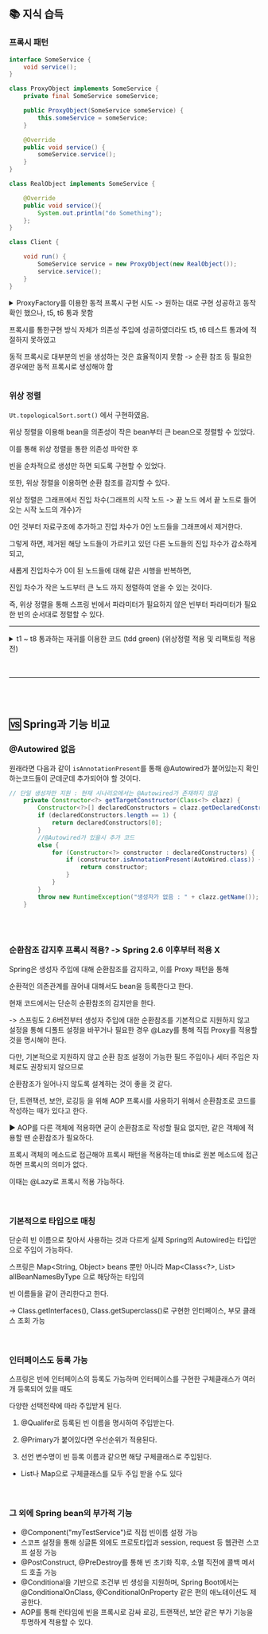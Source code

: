 ## 📚 지식 습득
### 프록시 패턴

```java
interface SomeService {
    void service();
}

class ProxyObject implements SomeService {
    private final SomeService someService;

    public ProxyObject(SomeService someService) {
        this.someService = someService;
    }

    @Override
    public void service() {
        someService.service();
    }
}

class RealObject implements SomeService {

    @Override
    public void service(){
        System.out.println("do Something");
    };
}

class Client {

    void run() {
        SomeService service = new ProxyObject(new RealObject());
        service.service();
    }
}

```


<details>
<summary>
ProxyFactory를 이용한 동적 프록시 구현 시도 -> 원하는 대로 구현 성공하고 동작 확인 했으나, t5, t6 통과 못함

프록시를 통한구현 방식 자체가 의존성 주입에 성공하였더라도 t5, t6 테스트 통과에 적절하지 못하였고

동적 프록시로 대부분의 빈을 생성하는 것은 효율적이지 못함 -> 순환 참조 등 필요한 경우에만 동적 프록시로 생성해야 함
</summary>

```java
public class ApplicationContext {
    private final Map<String, Object> beans;

    public ApplicationContext(String basePackage) {
        beans = new HashMap<>();
        Set<Class<?>> scannedClass = scanWithComponentAnnotation(basePackage);
        putInstanceInBeans(scannedClass);
    }

    //TODO : 순환참조 문제 고려
    private void putInstanceInBeans(Set<Class<?>> scannedClass) {
        for (Class<?> clazz : scannedClass) {
            try {
                String beanName = getBeanName(clazz);
                Constructor<?> constructor = getTargetConstructor(clazz);
                Object instance = createProxyInstance(clazz, constructor);
                System.out.println("빈 등록" + beanName);
                beans.put(beanName, instance);
            } catch (Exception e) {
                throw new RuntimeException(e);
            }
        }
    }

    private Set<Class<?>> scanWithComponentAnnotation(String basePackage) {
        Reflections reflections = new Reflections(basePackage);
        Set<Class<?>> scannedClass = reflections.getTypesAnnotatedWith(Component.class);
        scannedClass.removeIf(Class::isAnnotation);
        return scannedClass;
    }

    private String getBeanName(Class<?> clazz) {
        String simpleName = clazz.getSimpleName();
        return Ut.str.lcfirst(simpleName);
    }

    //적절한 생성자 찾기 로직 생략
    private Constructor<?> getTargetConstructor(Class<?> clazz) throws NoSuchMethodException {
        Constructor<?>[] declaredConstructors = clazz.getDeclaredConstructors();
        if (declaredConstructors.length == 1) {
            return declaredConstructors[0];
        } else {
            throw new RuntimeException("생성자가 2개 이상" + clazz.getName());
        }
    }

    private Object createProxyInstance(Class<?> clazz, Constructor<?> constructor)
            throws NoSuchMethodException, InstantiationException, IllegalAccessException, InvocationTargetException {
        Proxy proxyInstance = createProxyInstanceWithNullArgs(clazz, constructor);
        proxyInstance.setHandler(new LazyBeanHandler(clazz));

        return proxyInstance;
    }

    private Proxy createProxyInstanceWithNullArgs(Class<?> clazz, Constructor<?> constructor)
            throws NoSuchMethodException, InstantiationException, IllegalAccessException, InvocationTargetException {
        Class<?>[] parameterTypes = constructor.getParameterTypes();
        ProxyFactory proxyFactory = new ProxyFactory();
        proxyFactory.setSuperclass(clazz);
        Class<?> proxy = proxyFactory.createClass();
        Constructor<?> proxyConstructor = proxy.getDeclaredConstructor(parameterTypes);
        Object[] nullArgs = new Object[parameterTypes.length];

        Object instance = proxyConstructor.newInstance(nullArgs);
        return (Proxy) instance;
    }

    private class LazyBeanHandler implements MethodHandler {
        private final Class<?> targetClass;
        private Object realTarget;

        public LazyBeanHandler(Class<?> targetClass) {
            this.targetClass = targetClass;
        }

        @Override
        public Object invoke(Object self, Method method, Method proceed, Object[] args) throws Throwable {
            System.out.println("invoke 호출");
            if (realTarget == null) {
                realTarget = createRealInstance(targetClass);

                //프록시 객체 필드 동기화
                for (Field field : targetClass.getDeclaredFields()) {
                    field.setAccessible(true);
                    Object value = field.get(realTarget);
                    field.set(self, value);
                }
            }
            return method.invoke(realTarget, args);
        }
    }

    private Object createRealInstance(Class<?> clazz) throws Exception {
        System.out.println("진짜객체 생성" + clazz.getSimpleName());
        Constructor<?> constructor = getTargetConstructor(clazz);
        Class<?>[] paramTypes = constructor.getParameterTypes();

        Object[] dependencies = new Object[paramTypes.length];
        for (int i = 0; i < paramTypes.length; i++) {
            String dependencyName = getBeanName(paramTypes[i]);
            dependencies[i] = beans.get(dependencyName);

            if (dependencies[i] == null) {
                throw new RuntimeException("의존성 객체 없음 : " + paramTypes[i].getName());
            }
        }
        return constructor.newInstance(dependencies);
    }

    public void init() {
    }

    public <T> T genBean(String beanName) {
        return (T) beans.getOrDefault(beanName, null);
    }
}
```
</details>

### 위상 정렬

`Ut.topologicalSort.sort()` 에서 구현하였음.

위상 정렬을 이용해 bean을 의존성이 작은 bean부터 큰 bean으로 정렬할 수 있었다.

이를 통해 위상 정렬을 통한 의존성 파악한 후

빈을 순차적으로 생성만 하면 되도록 구현할 수 있었다.

또한, 위상 정렬을 이용하면 순환 참조를 감지할 수 있다.

위상 정렬은 그래프에서 진입 차수(그래프의 시작 노드 -> 끝 노드 에서 끝 노드로 들어오는 시작 노드의 개수)가

0인 것부터 자료구조에 추가하고 진입 차수가 0인 노드들을 그래프에서 제거한다.

그렇게 하면, 제거된 해당 노드들이 가르키고 있던 다른 노드들의 진입 차수가 감소하게 되고,

새롭게 진입차수가 0이 된 노드들에 대해 같은 시행을 반복하면,

진입 차수가 작은 노드부터 큰 노드 까지 정렬하여 얻을 수 있는 것이다.

즉, 위상 정렬을 통해 스프링 빈에서 파라미터가 필요하지 않은 빈부터 파라미터가 필요한 빈의 순서대로 정렬할 수 있다.

--- 

<details>
<summary> t1 ~ t8 통과하는 재귀를 이용한 코드 (tdd green) (위상정렬 적용 및 리팩토링 적용 전) </summary>

```java
public class ApplicationContext {
    private final Map<String, Object> beans;

    public ApplicationContext(String basePackage) {
        beans = new HashMap<>();
        Set<Class<?>> scannedClass = scanWithComponentAnnotation(basePackage);
        registerComponentClass(scannedClass);
        registerBeanMethods(scannedClass);
    }

    private Set<Class<?>> scanWithComponentAnnotation(String basePackage) {
        Reflections reflections = new Reflections(basePackage);
        Set<Class<?>> scannedClass = reflections.getTypesAnnotatedWith(Component.class);
        scannedClass.removeIf(Class::isAnnotation);
        return scannedClass;
    }

    private void registerComponentClass(Set<Class<?>> scannedClass) {
        for (Class<?> clazz : scannedClass) {
            String beanName = getBeanName(clazz);
            if (!beans.containsKey(beanName)) {
                try {
                    Object realInstance = createRealInstance(clazz);
                    beans.put(beanName, realInstance);
                } catch (Exception e) {
                    throw new RuntimeException(e);
                }
            }
        }
    }

    // 클래스명에서 첫 글자 소문자로 변환한 것으로 빈 네임 통일
    private String getBeanName(Class<?> clazz) {
        String simpleName = clazz.getSimpleName();
        return Ut.str.lcfirst(simpleName);
    }

    // 단일 생성자만 지원
    private Constructor<?> getTargetConstructor(Class<?> clazz) throws NoSuchMethodException {
        Constructor<?>[] declaredConstructors = clazz.getDeclaredConstructors();
        if (declaredConstructors.length == 1) {
            return declaredConstructors[0];
        }
        throw new RuntimeException("생성자가 2개 이상임: " + clazz.getName());
    }

    private Object createRealInstance(Class<?> clazz) throws Exception {
        Constructor<?> constructor = getTargetConstructor(clazz);
        Class<?>[] paramTypes = constructor.getParameterTypes();

        Object[] dependencies = new Object[paramTypes.length];
        for (int i = 0; i < paramTypes.length; i++) {
            String dependencyName = getBeanName(paramTypes[i]);
            Object dependency = genBean(dependencyName);

            if (dependency == null) {
                dependency = createRealInstance(paramTypes[i]);
                beans.put(dependencyName, dependency);
            }

            dependencies[i] = dependency;
        }

        return constructor.newInstance(dependencies);
    }

    //t7, t8 추가 코드(@Bean 메소드)
    private void registerBeanMethods(Set<Class<?>> scannedClass){
        for (Class<?> clazz : scannedClass) {
            for (Method method : clazz.getDeclaredMethods()) {
                if (method.isAnnotationPresent(Bean.class)) {
                    Object instance = beans.get(getBeanName(clazz));
                    Class<?>[] parameterTypes = method.getParameterTypes();
                    Object[] parameters = new Object[parameterTypes.length];

                    for (int i = 0; i < parameterTypes.length; i++) {
                        Class<?> parameterType = parameterTypes[i];
                        String paramBeanName = getBeanName(parameterType);
                        if (!beans.containsKey(paramBeanName)) {
                            registerComponentClass(Set.of(parameterType));
                        }
                        parameters[i] = beans.get(paramBeanName);
                    }

                    try {
                        Object invoke = method.invoke(instance, parameters);
                        beans.put(Ut.str.lcfirst(method.getName()), invoke);
                    } catch (IllegalAccessException | InvocationTargetException e) {
                        throw new RuntimeException(e);
                    }
                }
            }
        }
    }

    public void init() {
        // 필요시 초기화 로직
    }

    public <T> T genBean(String beanName) {
        return (T) beans.getOrDefault(beanName, null);
    }
}
```
</details>
<br><br>

---

<br><br>

## 🆚 Spring과 기능 비교

### @Autowired 없음

원래라면 다음과 같이 `isAnnotationPresent`를 통해 @Autowired가 붙어있는지 확인하는코드들이 군데군데 추가되어야 할 것이다.

```java
// 단일 생성자만 지원 : 현재 시나리오에서는 @Autowired가 존재하지 않음
    private Constructor<?> getTargetConstructor(Class<?> clazz) {
        Constructor<?>[] declaredConstructors = clazz.getDeclaredConstructors();
        if (declaredConstructors.length == 1) {
            return declaredConstructors[0];
        } 
        //@Autowired가 있을시 추가 코드
        else {
            for (Constructor<?> constructor : declaredConstructors) {
                if (constructor.isAnnotationPresent(AutoWired.class)) {
                    return constructor;
                }
            }
        }
        throw new RuntimeException("생성자가 없음 : " + clazz.getName());
    }

```
<br><br>

### 순환참조 감지후 프록시 적용? -> Spring 2.6 이후부터 적용 X

Spring은 생성자 주입에 대해 순환참조를 감지하고, 이를 Proxy 패턴을 통해

순환적인 의존관계를 끊어내 대해서도 bean을 등록한다고 한다.

현재 코드에서는 단순히 순환참조의 감지만을 한다.

-> 스프링도 2.6버전부터 생성자 주입에 대한 순환참조를 기본적으로 지원하지 않고  
설정을 통해 디폴트 설정을 바꾸거나 필요한 경우 @Lazy를 통해 직접 Proxy를 적용할 것을 명시해야 한다.

다만, 기본적으로 지원하지 않고 순환 참조 설정이 가능한 필드 주입이나 세터 주입은 자체로도 권장되지 않으므로

순환참조가 일어나지 않도록 설계하는 것이 좋을 것 같다.

단, 트랜잭션, 보안, 로깅등 을 위해 AOP 프록시를 사용하기 위해서 순환참조로 코드를 작성하는 때가 있다고 한다.

▶️ AOP를 다른 객체에 적용하면 굳이 순환참조로 작성할 필요 없지만, 같은 객체에 적용할 땐 순환참조가 필요하다.

프록시 객체의 메소드로 접근해야 프록시 패턴을 적용하는데 this로 원본 메소드에 접근하면 프록시의 의미가 없다.

이때는 @Lazy로 프록시 적용 가능하다. <br><br><br>

### 기본적으로 타입으로 매칭

단순히 빈 이름으로 찾아서 사용하는 것과 다르게 실제 Spring의 Autowired는 타입만으로 주입이 가능하다.

스프링은 Map<String, Object> beans 뿐만 아니라 Map<Class<?>, List<String>> allBeanNamesByType 으로 해당하는 타입의

빈 이름들을 같이 관리한다고 한다.

-> Class.getInterfaces(), Class.getSuperclass()로 구현한 인터페이스, 부모 클래스 조회 가능<br><br><br>

### 인터페이스도 등록 가능

스프링은 빈에 인터페이스의 등록도 가능하며 인터페이스를 구현한 구체클래스가 여러개 등록되어 있을 때도

다양한 선택전략에 따라 주입받게 된다.

1. @Qualifer로 등록된 빈 이름을 명시하여 주입받는다.

2. @Primary가 붙어있다면 우선순위가 적용된다.

3. 선언 변수명이 빈 등록 이름과 같으면 해당 구체클래스로 주입된다.

+ List나 Map으로 구체클래스를 모두 주입 받을 수도 있다<br><br><br>


### 그 외에 Spring bean의 부가적 기능

- @Component("myTestService")로 직접 빈이름 설정 가능
- 스코프 설정을 통해 싱글톤 외에도 프로토타입과 session, request 등 웹관련 스코프 설정 가능
- @PostConstruct, @PreDestroy를 통해 빈 초기화 직후, 소멸 직전에 콜백 메서드 호출 가능
- @Conditional을 기반으로 조건부 빈 생성을 지원하며, Spring Boot에서는 @ConditionalOnClass, @ConditionalOnProperty 같은 편의 애노테이션도 제공한다.
- AOP를 통해 런타임에 빈을 프록시로 감싸 로깅, 트랜잭션, 보안 같은 부가 기능을 투명하게 적용할 수 있다.<br><br><br>
